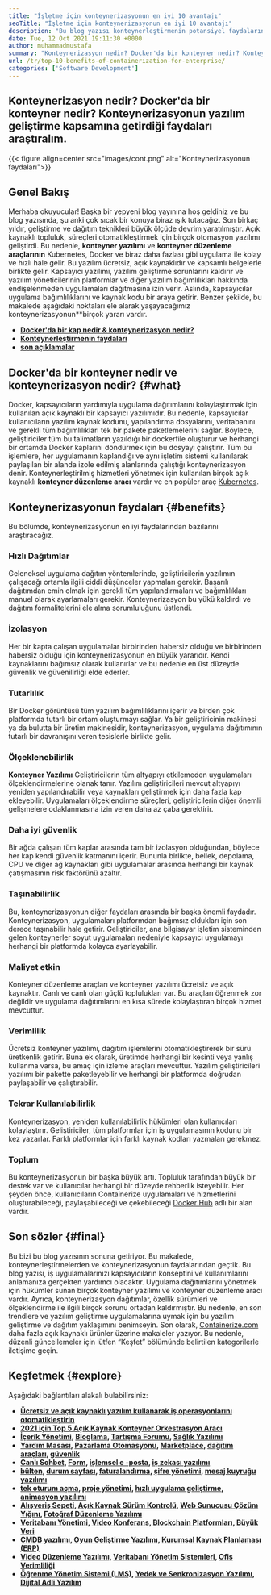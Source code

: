 ```yaml
---
title: "İşletme için konteynerizasyonun en iyi 10 avantajı" 
seoTitle: "İşletme için konteynerizasyonun en iyi 10 avantajı" 
description: "Bu blog yazısı konteynerleştirmenin potansiyel faydalarını aydınlatıyor. Uygulamaları tam kontrol ve izolasyonla geliştirin, çalıştırın ve ölçeklendirin." 
date: Tue, 12 Oct 2021 19:11:30 +0000
author: muhammadmustafa
summary: "Konteynerizasyon nedir? Docker'da bir konteyner nedir? Konteynerizasyonun yazılım geliştirme kapsamına getirdiği faydaları araştıralım." 
url: /tr/top-10-benefits-of-containerization-for-enterprise/
categories: ['Software Development']
---
```


## Konteynerizasyon nedir? Docker'da bir konteyner nedir? Konteynerizasyonun yazılım geliştirme kapsamına getirdiği faydaları araştıralım.

{{< figure align=center src="images/cont.png" alt="Konteynerizasyonun faydaları">}}


## Genel Bakış
Merhaba okuyucular! Başka bir yepyeni blog yayınına hoş geldiniz ve bu blog yazısında, şu anki çok sıcak bir konuya biraz ışık tutacağız. Son birkaç yıldır, geliştirme ve dağıtım teknikleri büyük ölçüde devrim yaratılmıştır. Açık kaynaklı topluluk, süreçleri otomatikleştirmek için birçok otomasyon yazılımı geliştirdi. Bu nedenle,  **konteyner yazılımı** ve **konteyner düzenleme araçlarının**  Kubernetes, Docker ve biraz daha fazlası gibi uygulama ile kolay ve hızlı hale gelir. Bu yazılım ücretsiz, açık kaynaklıdır ve kapsamlı belgelerle birlikte gelir. Kapsayıcı yazılımı, yazılım geliştirme sorunlarını kaldırır ve yazılım yöneticilerinin platformlar ve diğer yazılım bağımlılıkları hakkında endişelenmeden uygulamaları dağıtmasına izin verir. Aslında, kapsayıcılar uygulama bağımlılıklarını ve kaynak kodu bir araya getirir. Benzer şekilde, bu makalede aşağıdaki noktaları ele alarak yaşayacağımız konteynerizasyonun**birçok yararı vardır.
*  **[Docker'da bir kap nedir & konteynerizasyon nedir?][1]**  
* [  **Konteynerleştirmenin faydaları**  ][2]
*  **[son açıklamalar][3]**  

## Docker'da bir konteyner nedir ve konteynerizasyon nedir? {#what}

Docker, kapsayıcıların yardımıyla uygulama dağıtımlarını kolaylaştırmak için kullanılan açık kaynaklı bir kapsayıcı yazılımıdır. Bu nedenle, kapsayıcılar kullanıcıların yazılım kaynak kodunu, yapılandırma dosyalarını, veritabanını ve gerekli tüm bağımlılıkları tek bir pakete paketlemelerini sağlar. Böylece, geliştiriciler tüm bu talimatların yazıldığı bir dockerfile oluşturur ve herhangi bir ortamda Docker kaplarını döndürmek için bu dosyayı çalıştırır. Tüm bu işlemlere, her uygulamanın kaplandığı ve aynı işletim sistemi kullanılarak paylaşılan bir alanda izole edilmiş alanlarında çalıştığı konteynerizasyon denir. Konteynerleştirilmiş hizmetleri yönetmek için kullanılan birçok açık kaynaklı  **konteyner düzenleme aracı**  vardır ve en popüler araç [Kubernetes][4].

## Konteynerizasyonun faydaları {#benefits}

Bu bölümde, konteynerizasyonun en iyi faydalarından bazılarını araştıracağız.

### Hızlı Dağıtımlar
Geleneksel uygulama dağıtım yöntemlerinde, geliştiricilerin yazılımın çalışacağı ortamla ilgili ciddi düşünceler yapmaları gerekir. Başarılı dağıtımdan emin olmak için gerekli tüm yapılandırmaları ve bağımlılıkları manuel olarak ayarlamaları gerekir. Konteynerizasyon bu yükü kaldırdı ve dağıtım formalitelerini ele alma sorumluluğunu üstlendi.

### İzolasyon
Her bir kapta çalışan uygulamalar birbirinden habersiz olduğu ve birbirinden habersiz olduğu için konteynerizasyonun en büyük yararıdır. Kendi kaynaklarını bağımsız olarak kullanırlar ve bu nedenle en üst düzeyde güvenlik ve güvenilirliği elde ederler.

###  **Tutarlılık**  
Bir Docker görüntüsü tüm yazılım bağımlılıklarını içerir ve birden çok platformda tutarlı bir ortam oluşturmayı sağlar. Ya bir geliştiricinin makinesi ya da bulutta bir üretim makinesidir, konteynerizasyon, uygulama dağıtımının tutarlı bir davranışını veren tesislerle birlikte gelir.

### Ölçeklenebilirlik
 **Konteyner Yazılımı** Geliştiricilerin tüm altyapıyı etkilemeden uygulamaları ölçeklendirmelerine olanak tanır. Yazılım geliştiricileri mevcut altyapıyı yeniden yapılandırabilir veya kaynakları geliştirmek için daha fazla kap ekleyebilir. Uygulamaları ölçeklendirme süreçleri, geliştiricilerin diğer önemli gelişmelere odaklanmasına izin veren daha az çaba gerektirir.

### Daha iyi güvenlik
Bir ağda çalışan tüm kaplar arasında tam bir izolasyon olduğundan, böylece her kap kendi güvenlik katmanını içerir. Bununla birlikte, bellek, depolama, CPU ve diğer ağ kaynakları gibi uygulamalar arasında herhangi bir kaynak çatışmasının risk faktörünü azaltır.

### Taşınabilirlik
Bu, konteynerizasyonun diğer faydaları arasında bir başka önemli faydadır. Konteynerizasyon, uygulamaları platformdan bağımsız oldukları için son derece taşınabilir hale getirir. Geliştiriciler, ana bilgisayar işletim sisteminden gelen konteynerler soyut uygulamaları nedeniyle kapsayıcı uygulamayı herhangi bir platformda kolayca ayarlayabilir.

###  **Maliyet etkin**  
Konteyner düzenleme araçları ve konteyner yazılımı ücretsiz ve açık kaynaktır. Canlı ve canlı olan güçlü toplulukları var. Bu araçları öğrenmek zor değildir ve uygulama dağıtımlarını en kısa sürede kolaylaştıran birçok hizmet mevcuttur.

### Verimlilik
Ücretsiz konteyner yazılımı, dağıtım işlemlerini otomatikleştirerek bir sürü üretkenlik getirir. Buna ek olarak, üretimde herhangi bir kesinti veya yanlış kullanma varsa, bu amaç için izleme araçları mevcuttur. Yazılım geliştiricileri yazılımı bir pakette paketleyebilir ve herhangi bir platformda doğrudan paylaşabilir ve çalıştırabilir.

### Tekrar Kullanılabilirlik
Konteynerizasyon, yeniden kullanılabilirlik hükümleri olan kullanıcıları kolaylaştırır. Geliştiriciler, tüm platformlar için iş uygulamasının kodunu bir kez yazarlar. Farklı platformlar için farklı kaynak kodları yazmaları gerekmez.

### Toplum
Bu konteynerizasyonun bir başka büyük artı. Topluluk tarafından büyük bir destek var ve kullanıcılar herhangi bir düzeyde rehberlik isteyebilir. Her şeyden önce, kullanıcıların Containerize uygulamaları ve hizmetlerini oluşturabileceği, paylaşabileceği ve çekebileceği [Docker Hub][5] adlı bir alan vardır.

## Son sözler {#final}

Bu bizi bu blog yazısının sonuna getiriyor. Bu makalede, konteynerleştirmelerden ve konteynerizasyonun faydalarından geçtik. Bu blog yazısı, iş uygulamalarınızı kapsayıcıların konseptini ve kullanımlarını anlamanıza gerçekten yardımcı olacaktır. Uygulama dağıtımlarını yönetmek için hükümler sunan birçok konteyner yazılımı ve konteyner düzenleme aracı vardır. Ayrıca, konteynerizasyon dağıtımlar, özellik sürümleri ve ölçeklendirme ile ilgili birçok sorunu ortadan kaldırmıştır. Bu nedenle, en son trendlere ve yazılım geliştirme uygulamalarına uymak için bu yazılım geliştirme ve dağıtım yaklaşımını benimseyin.
Son olarak, [Containerize.com][6] daha fazla açık kaynaklı ürünler üzerine makaleler yazıyor. Bu nedenle, düzenli güncellemeler için lütfen “Keşfet” bölümünde belirtilen kategorilerle iletişime geçin.

## Keşfetmek {#explore}

Aşağıdaki bağlantıları alakalı bulabilirsiniz:
*  **[][7][Ücretsiz ve açık kaynaklı yazılım kullanarak iş operasyonlarını otomatikleştirin][7]**  
* [  **2021 için Top 5 Açık Kaynak Konteyner Orkestrasyon Aracı**  ][8]
*  **[][7][İçerik Yönetimi][9], [Bloglama][10], [Tartışma Forumu][11], [Sağlık Yazılımı][12]**  
*  **[][7][Yardım Masası][13], [Pazarlama Otomasyonu][14], [Marketplace][15], [dağıtım araçları][16], [güvenlik][17]**  
*  **[][7][Canlı Sohbet][18], [Form][19], [işlemsel e -posta][20], [iş zekası yazılımı][21]**  
*  **[][7][bülten][22], [durum sayfası][23], [faturalandırma][24], [şifre yönetimi][25], [mesaj kuyruğu yazılımı][26]**  
*  **[][7][tek oturum açma][27], [proje yönetimi][28], [hızlı uygulama geliştirme][29], [animasyon yazılımı][30]**  
*  **[][7][Alışveriş Sepeti][31], [Açık Kaynak Sürüm Kontrolü][32], [Web Sunucusu Çözüm Yığını][33], [Fotoğraf Düzenleme Yazılımı][34]**  
*  **[][7][Veritabanı Yönetimi][35], [Video Konferans][36], [Blockchain Platformları][37], [Büyük Veri][38]**  
*  **[][7][CMDB yazılımı][39], [Oyun Geliştirme Yazılımı][40], [Kurumsal Kaynak Planlaması (ERP)][41]**  
*  **[][7][Video Düzenleme Yazılımı][42], [Veritabanı Yönetim Sistemleri][43], [Ofis Verimliliği][44]**  
*  **[][7][Öğrenme Yönetim Sistemi (LMS)][45], [Yedek ve Senkronizasyon Yazılımı][46], [Dijital Adli Yazılım][47]**  



 [1]: #what
 [2]: #benefits
 [3]: #final
 [4]: https://kubernetes.io/
 [5]: https://hub.docker.com/
 [6]: https://www.containerize.com/
 [7]: https://blog.containerize.com/blogging/automate-business-operations-using-open-source-software/
 [8]: https://blog.containerize.com/2021/10/11/top-5-open-source-container-orchestration-tools-for-2021/
 [9]: https://products.containerize.com/content-management/
 [10]: https://products.containerize.com/blogging/
 [11]: https://products.containerize.com/discussion-forum/
 [12]: https://products.containerize.com/healthcare-technologies/
 [13]: https://products.containerize.com/helpdesk/
 [14]: https://products.containerize.com/marketing-automation/
 [15]: https://products.containerize.com/marketplace/
 [16]: https://products.containerize.com/deployment-tools/
 [17]: https://products.containerize.com/security-testing-tools/
 [18]: https://products.containerize.com/live-chat/
 [19]: https://products.containerize.com/form/
 [20]: https://products.containerize.com/transactional-email/
 [21]: https://products.containerize.com/business-intelligence/
 [22]: https://products.containerize.com/newsletter/
 [23]: https://products.containerize.com/status/
 [24]: https://products.containerize.com/invoicing/
 [25]: https://products.containerize.com/password-management/
 [26]: https://products.containerize.com/message-queue-software/
 [27]: https://products.containerize.com/single-sign-on/
 [28]: https://products.containerize.com/project-management/
 [29]: https://products.containerize.com/rad/
 [30]: https://products.containerize.com/animation-software/
 [31]: https://products.containerize.com/ecommerce/
 [32]: https://products.containerize.com/version-control/
 [33]: https://products.containerize.com/solution-stack/
 [34]: https://products.containerize.com/photo-editing-software/
 [35]: https://products.containerize.com/database-management/
 [36]: https://products.containerize.com/video-conferencing/
 [37]: https://products.containerize.com/blockchain-platforms/
 [38]: https://products.containerize.com/big-data/
 [39]: https://products.containerize.com/cmdb-software/
 [40]: https://products.containerize.com/game-development-software/
 [41]: https://products.containerize.com/erp/
 [42]: https://products.containerize.com/video-editing-software/
 [43]: https://products.containerize.com/database-management-system/
 [44]: https://products.containerize.com/office-productivity/
 [45]: https://products.containerize.com/lms/
 [46]: https://products.containerize.com/backup-and-sync/
 [47]: https://products.containerize.com/digital-forensic-software/
